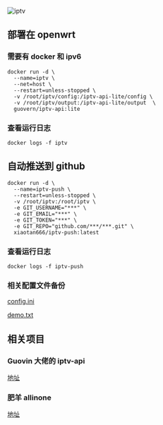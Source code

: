 ![iptv](https://socialify.git.ci/USYDShawnTan/iptv/image?font=Inter&name=1&owner=1&pattern=Circuit+Board&theme=Light)

## 部署在 openwrt

### 需要有 docker 和 ipv6

```docker
docker run -d \
  --name=iptv \
  --net=host \
  --restart=unless-stopped \
  -v /root/iptv/config:/iptv-api-lite/config \
  -v /root/iptv/output:/iptv-api-lite/output  \
  guovern/iptv-api:lite
```

### 查看运行日志

```docker
docker logs -f iptv
```

## 自动推送到 github

```docker
docker run -d \
  --name=iptv-push \
  --restart=unless-stopped \
  -v /root/iptv:/root/iptv \
  -e GIT_USERNAME="***" \
  -e GIT_EMAIL="***" \
  -e GIT_TOKEN="***" \
  -e GIT_REPO="github.com/***/***.git" \
  xiaotan666/iptv-push:latest
```

### 查看运行日志

```docker
docker logs -f iptv-push
```

### 相关配置文件备份

[config.ini](https://github.com/USYDShawnTan/iptv/blob/main/config/config.ini)

[demo.txt](https://github.com/USYDShawnTan/iptv/blob/main/config/demo.txt)

## 相关项目

### Guovin 大佬的 iptv-api

[地址](https://github.com/Guovin/iptv-api)

### 肥羊 allinone

[地址](https://pan.v1.mk/%E6%AF%8F%E6%9C%9F%E8%A7%86%E9%A2%91%E4%B8%AD%E7%94%A8%E5%88%B0%E7%9A%84%E6%96%87%E4%BB%B6%E5%88%86%E4%BA%AB/allinone%E4%BA%8C%E8%BF%9B%E5%88%B6%E6%96%87%E4%BB%B6/%E4%BD%BF%E7%94%A8%E8%AF%B4%E6%98%8E.md)
